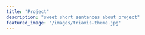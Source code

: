 ```yaml
---
title: "Project"
description: "sweet short sentences about project"
featured_image: '/images/triaxis-theme.jpg'
---
```


<!-- example of how to add picture with the title under neath -> {{< figure src="/images/Victor_Hugo-Hunchback.jpg" title="Illustration from Victor Hugo et son temps (1881)" >}} -->
